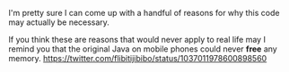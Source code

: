 I'm pretty sure I can come up with a handful of reasons for why this code may actually be necessary.

If you think these are reasons that would never apply to real life may I remind you that the original Java on mobile phones could never **free** any memory. https://twitter.com/flibitijibibo/status/1037011978600898560